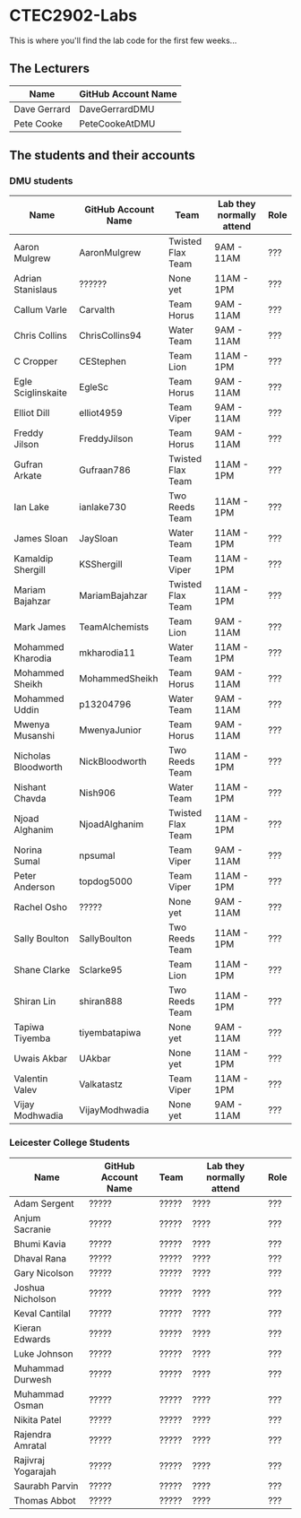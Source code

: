 # CTEC2902-Labs

This is where you'll find the lab code for the first few weeks...

## The Lecturers

Name | GitHub Account Name
------------ | -------------
Dave Gerrard | DaveGerrardDMU
Pete Cooke | PeteCookeAtDMU

## The students and their accounts

### DMU students

Name | GitHub Account Name | Team | Lab they normally attend | Role
------------ | ------------- | ------------- | ------------- | -------------
Aaron Mulgrew | AaronMulgrew | Twisted Flax Team | 9AM - 11AM | ???
Adrian Stanislaus | ?????? | None yet | 11AM - 1PM | ???
Callum Varle | Carvalth | Team Horus | 9AM - 11AM | ???
Chris Collins | ChrisCollins94 | Water Team | 9AM - 11AM | ???
C Cropper | CEStephen | Team Lion | 11AM - 1PM | ???
Egle Sciglinskaite | EgleSc | Team Horus | 9AM - 11AM | ???
Elliot Dill | elliot4959 | Team Viper | 9AM - 11AM | ???
Freddy Jilson | FreddyJilson | Team Horus | 9AM - 11AM | ???
Gufran Arkate | Gufraan786 | Twisted Flax Team | 11AM - 1PM | ???
Ian Lake | ianlake730 | Two Reeds Team | 11AM - 1PM | ???
James Sloan | JaySloan | Water Team | 11AM - 1PM | ???
Kamaldip Shergill | KSShergill | Team Viper | 11AM - 1PM | ???
Mariam Bajahzar | MariamBajahzar | Twisted Flax Team | 11AM - 1PM | ???
Mark James | TeamAlchemists | Team Lion | 9AM - 11AM | ???
Mohammed Kharodia | mkharodia11 | Water Team | 11AM - 1PM | ???
Mohammed Sheikh | MohammedSheikh | Team Horus | 9AM - 11AM | ???
Mohammed Uddin | p13204796 | Water Team | 9AM - 11AM | ???
Mwenya Musanshi | MwenyaJunior | Team Horus | 9AM - 11AM | ???
Nicholas Bloodworth | NickBloodworth | Two Reeds Team | 11AM - 1PM | ???
Nishant Chavda | Nish906 | Water Team | 11AM - 1PM | ???
Njoad Alghanim | NjoadAlghanim | Twisted Flax Team | 11AM - 1PM | ???
Norina Sumal | npsumal | Team Viper | 9AM - 11AM | ???
Peter Anderson | topdog5000 | Team Viper | 11AM - 1PM | ???
Rachel Osho | ????? | None yet | 9AM - 11AM | ???
Sally Boulton | SallyBoulton | Two Reeds Team | 11AM - 1PM | ???
Shane Clarke | Sclarke95 | Team Lion | 11AM - 1PM | ???
Shiran Lin | shiran888 | Two Reeds Team | 11AM - 1PM | ???
Tapiwa Tiyemba | tiyembatapiwa | None yet | 9AM - 11AM | ???
Uwais Akbar | UAkbar | None yet | 11AM - 1PM | ???
Valentin Valev | Valkatastz | Team Viper | 11AM - 1PM | ???
Vijay Modhwadia | VijayModhwadia | None yet | 9AM - 11AM | ???


### Leicester College Students

Name | GitHub Account Name | Team | Lab they normally attend | Role
------------ | ------------- | ------------- | ------------- | -------------
Adam Sergent | ????? | ????? | ???? | ???
Anjum Sacranie | ????? | ????? | ???? | ???
Bhumi Kavia | ????? | ????? | ???? | ???
Dhaval Rana  | ????? | ????? | ???? | ???
Gary Nicolson | ????? | ????? | ???? | ???
Joshua Nicholson | ????? | ????? | ???? | ???
Keval Cantilal | ????? | ????? | ???? | ???
Kieran Edwards | ????? | ????? | ???? | ???
Luke Johnson | ????? | ????? | ???? | ???
Muhammad Durwesh | ????? | ????? | ???? | ???
Muhammad Osman  | ????? | ????? | ???? | ???
Nikita Patel  | ????? | ????? | ???? | ???
Rajendra Amratal | ????? | ????? | ???? | ???
Rajivraj Yogarajah | ????? | ????? | ???? | ???
Saurabh Parvin | ????? | ????? | ???? | ???
Thomas Abbot | ????? | ????? | ???? | ???
 



